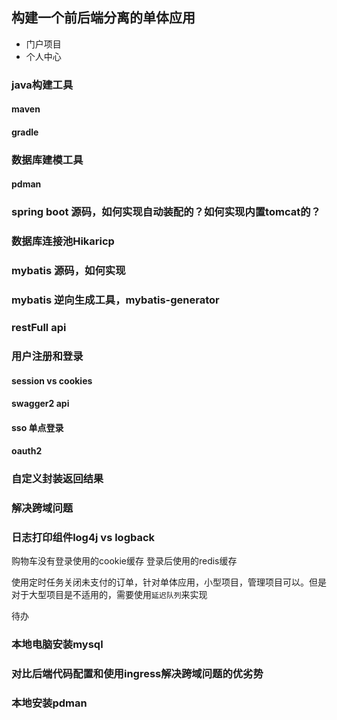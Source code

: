 ## 构建一个前后端分离的单体应用 
- 门户项目
- 个人中心
  
### java构建工具
#### maven
#### gradle

### 数据库建模工具
#### pdman

### spring boot 源码，如何实现自动装配的？如何实现内置tomcat的？
### 数据库连接池Hikaricp
### mybatis 源码，如何实现
### mybatis 逆向生成工具，mybatis-generator

### restFull api

### 用户注册和登录
#### session vs cookies
#### swagger2 api
#### sso 单点登录
#### oauth2
### 自定义封装返回结果
### 解决跨域问题
### 日志打印组件log4j vs logback


购物车没有登录使用的cookie缓存
登录后使用的redis缓存

使用定时任务关闭未支付的订单，针对单体应用，小型项目，管理项目可以。但是对于大型项目是不适用的，需要使用`延迟队列`来实现

待办
### 本地电脑安装mysql
### 对比后端代码配置和使用ingress解决跨域问题的优劣势
### 本地安装pdman










